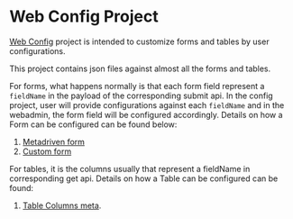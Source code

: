# Web Config Project
[Web Config](https://github.com/jxntm/hir-webconfig) project is intended to customize forms and tables by user configurations.

This project contains json files against almost all the forms and tables.

For forms, what happens normally is that each form field represent a `fieldName` in the payload of the corresponding submit api. In the config project, user will provide configurations against each `fieldName` and in the webadmin, the form field will be configured accordingly. Details on how a Form can be configured  can be found below:
1. [Metadriven form](4.2.md)
2. [Custom form](4.3.md)

For tables, it is the columns usually that represent a fieldName in corresponding get api. Details on how a Table can be configured  can be found:
1. [Table Columns meta](4.4.md).